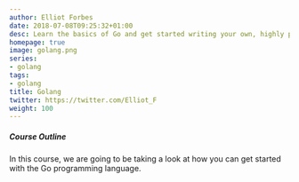 ```yaml
---
author: Elliot Forbes
date: 2018-07-08T09:25:32+01:00
desc: Learn the basics of Go and get started writing your own, highly performant Go programs.
homepage: true
image: golang.png
series:
- golang
tags:
- golang
title: Golang
twitter: https://twitter.com/Elliot_F
weight: 100
---
```


##### Course Outline

In this course, we are going to be taking a look at how you can get started with the Go programming language. 